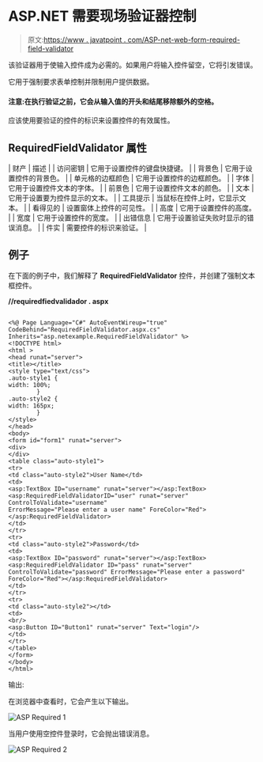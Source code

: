 # ASP.NET 需要现场验证器控制

> 原文:[https://www . javatpoint . com/ASP-net-web-form-required-field-validator](https://www.javatpoint.com/asp-net-web-form-required-field-validator)

该验证器用于使输入控件成为必需的。如果用户将输入控件留空，它将引发错误。

它用于强制要求表单控制并限制用户提供数据。

#### 注意:在执行验证之前，它会从输入值的开头和结尾移除额外的空格。

应该使用要验证的控件的标识来设置控件的有效属性。

## RequiredFieldValidator 属性

| 财产 | 描述 |
| 访问密钥 | 它用于设置控件的键盘快捷键。 |
| 背景色 | 它用于设置控件的背景色。 |
| 单元格的边框颜色 | 它用于设置控件的边框颜色。 |
| 字体 | 它用于设置控件文本的字体。 |
| 前景色 | 它用于设置控件文本的颜色。 |
| 文本 | 它用于设置要为控件显示的文本。 |
| 工具提示 | 当鼠标在控件上时，它显示文本。 |
| 看得见的 | 设置窗体上控件的可见性。 |
| 高度 | 它用于设置控件的高度。 |
| 宽度 | 它用于设置控件的宽度。 |
| 出错信息 | 它用于设置验证失败时显示的错误消息。 |
| 件实 | 需要控件的标识来验证。 |

## 例子

在下面的例子中，我们解释了 **RequiredFieldValidator** 控件，并创建了强制文本框控件。

**//requiredfiedvalidador . aspx**

```

<%@ Page Language="C#" AutoEventWireup="true" CodeBehind="RequiredFieldValidator.aspx.cs" 
Inherits="asp.netexample.RequiredFieldValidator" %>
<!DOCTYPE html>
<html >
<head runat="server">
<title></title>
<style type="text/css">
.auto-style1 {
width: 100%;
        }
.auto-style2 {
width: 165px;
        }
</style>
</head>
<body>
<form id="form1" runat="server">
<div>
</div>
<table class="auto-style1">
<tr>
<td class="auto-style2">User Name</td>
<td>
<asp:TextBox ID="username" runat="server"></asp:TextBox>
<asp:RequiredFieldValidatorID="user" runat="server" ControlToValidate="username" 
ErrorMessage="Please enter a user name" ForeColor="Red"></asp:RequiredFieldValidator>
</td>
</tr>
<tr>
<td class="auto-style2">Password</td>
<td>
<asp:TextBox ID="password" runat="server"></asp:TextBox>
<asp:RequiredFieldValidator ID="pass" runat="server" ControlToValidate="password" ErrorMessage="Please enter a password" 
ForeColor="Red"></asp:RequiredFieldValidator>
</td>
</tr>
<tr>
<td class="auto-style2"></td>
<td>
<br/>
<asp:Button ID="Button1" runat="server" Text="login"/>
</td>
</tr>
</table>
</form>
</body>
</html>

```

输出:

在浏览器中查看时，它会产生以下输出。

![ASP Required 1](../Images/b2028d7b44597137dbd47e7b00f75450.png)

当用户使用空控件登录时，它会抛出错误消息。

![ASP Required 2](../Images/9a076eeccb598cd586f87ad514648f90.png)